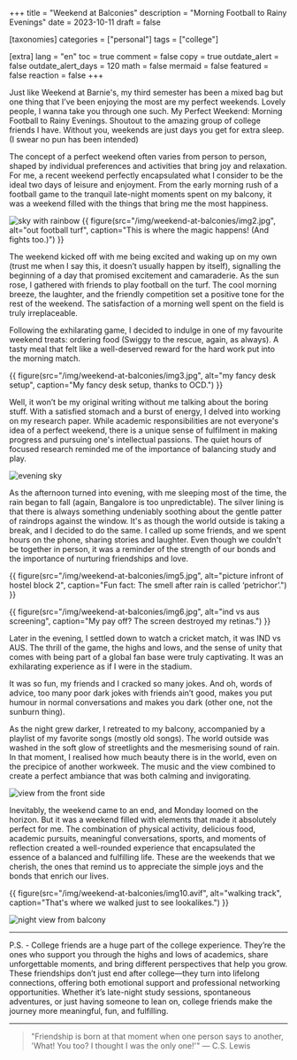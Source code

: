 +++
title = "Weekend at Balconies"
description = "Morning Football to Rainy Evenings"
date = 2023-10-11
draft = false

[taxonomies]
categories = ["personal"]
tags = ["college"]

[extra]
lang = "en"
toc = true
comment = false
copy = true
outdate_alert = false
outdate_alert_days = 120
math = false
mermaid = false
featured = false
reaction = false
+++

Just like Weekend at Barnie's, my third semester has been a mixed bag but one thing that I’ve been enjoying the most are my perfect weekends. Lovely people, I wanna take you through one such. My Perfect Weekend: Morning Football to Rainy Evenings. Shoutout to the amazing group of college friends I have. Without you, weekends are just days you get for extra sleep. (I swear no pun has been intended)

The concept of a perfect weekend often varies from person to person, shaped by individual preferences and activities that bring joy and relaxation. For me, a recent weekend perfectly encapsulated what I consider to be the ideal two days of leisure and enjoyment. From the early morning rush of a football game to the tranquil late-night moments spent on my balcony, it was a weekend filled with the things that bring me the most happiness.

![sky with rainbow](/img/weekend-at-balconies/img1.jpg)
{{ figure(src="/img/weekend-at-balconies/img2.jpg", alt="out football turf", caption="This is where the magic happens! (And fights too.)") }}

The weekend kicked off with me being excited and waking up on my own (trust me when I say this, it doesn’t usually happen by itself), signalling the beginning of a day that promised excitement and camaraderie. As the sun rose, I gathered with friends to play football on the turf. The cool morning breeze, the laughter, and the friendly competition set a positive tone for the rest of the weekend. The satisfaction of a morning well spent on the field is truly irreplaceable.

Following the exhilarating game, I decided to indulge in one of my favourite weekend treats: ordering food (Swiggy to the rescue, again, as always). A tasty meal that felt like a well-deserved reward for the hard work put into the morning match.

{{ figure(src="/img/weekend-at-balconies/img3.jpg", alt="my fancy desk setup", caption="My fancy desk setup, thanks to OCD.") }}

Well, it won’t be my original writing without me talking about the boring stuff. With a satisfied stomach and a burst of energy, I delved into working on my research paper. While academic responsibilities are not everyone's idea of a perfect weekend, there is a unique sense of fulfilment in making progress and pursuing one's intellectual passions. The quiet hours of focused research reminded me of the importance of balancing study and play.

![evening sky](/img/weekend-at-balconies/img4.jpg)

As the afternoon turned into evening, with me sleeping most of the time, the rain began to fall (again, Bangalore is too unpredictable). The silver lining is that there is always something undeniably soothing about the gentle patter of raindrops against the window. It's as though the world outside is taking a break, and I decided to do the same. I called up some friends, and we spent hours on the phone, sharing stories and laughter. Even though we couldn't be together in person, it was a reminder of the strength of our bonds and the importance of nurturing friendships and love.

{{ figure(src="/img/weekend-at-balconies/img5.jpg", alt="picture infront of hostel block 2", caption="Fun fact: The smell after rain is called ‘petrichor’.") }}

{{ figure(src="/img/weekend-at-balconies/img6.jpg", alt="ind vs aus screening", caption="My pay off? The screen destroyed my retinas.") }}

Later in the evening, I settled down to watch a cricket match, it was IND vs AUS. The thrill of the game, the highs and lows, and the sense of unity that comes with being part of a global fan base were truly captivating. It was an exhilarating experience as if I were in the stadium.

It was so fun, my friends and I cracked so many jokes. And oh, words of advice, too many poor dark jokes with friends ain’t good, makes you put humour in normal conversations and makes you dark (other one, not the sunburn thing).

As the night grew darker, I retreated to my balcony, accompanied by a playlist of my favorite songs (mostly old songs). The world outside was washed in the soft glow of streetlights and the mesmerising sound of rain. In that moment, I realised how much beauty there is in the world, even on the precipice of another workweek. The music and the view combined to create a perfect ambiance that was both calming and invigorating.

![view from the front side](/img/weekend-at-balconies/img7.jpg)

Inevitably, the weekend came to an end, and Monday loomed on the horizon. But it was a weekend filled with elements that made it absolutely perfect for me. The combination of physical activity, delicious food, academic pursuits, meaningful conversations, sports, and moments of reflection created a well-rounded experience that encapsulated the essence of a balanced and fulfilling life. These are the weekends that we cherish, the ones that remind us to appreciate the simple joys and the bonds that enrich our lives.


{{ figure(src="/img/weekend-at-balconies/img10.avif", alt="walking track", caption="That's where we walked just to see lookalikes.") }}

![night view from balcony](/img/weekend-at-balconies/img11.avif)

---
 
P.S. - College friends are a huge part of the college experience. They’re the ones who support you through the highs and lows of academics, share unforgettable moments, and bring different perspectives that help you grow. These friendships don’t just end after college—they turn into lifelong connections, offering both emotional support and professional networking opportunities. Whether it’s late-night study sessions, spontaneous adventures, or just having someone to lean on, college friends make the journey more meaningful, fun, and fulfilling.

---

> "Friendship is born at that moment when one person says to another, 'What! You too? I thought I was the only one!'" — C.S. Lewis



